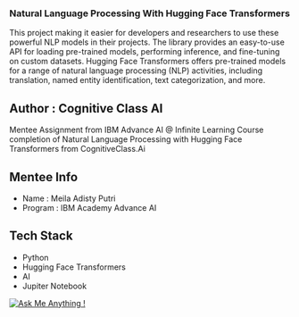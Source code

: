 ### Natural Language Processing With Hugging Face Transformers
This project making it easier for developers and researchers to use these powerful NLP models in their projects. The library provides an easy-to-use API for loading pre-trained models, performing inference, and fine-tuning on custom datasets. Hugging Face Transformers offers pre-trained models for a range of natural language processing (NLP) activities, including translation, named entity identification, text categorization, and more.

## Author : Cognitive Class AI

Mentee Assignment from IBM Advance AI @ Infinite Learning Course completion of Natural Language Processing with Hugging Face Transformers from CognitiveClass.Ai

## Mentee Info 
* Name    : Meila Adisty Putri
* Program : IBM Academy Advance AI

## Tech Stack 
* Python
* Hugging Face Transformers 
* AI
* Jupiter Notebook

[![Ask Me Anything !](https://img.shields.io/badge/Ask%20me-anything-1abc9c.svg)](https://GitHub.com/Naereen/ama)
